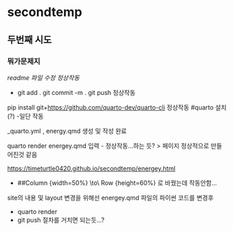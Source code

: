 # secondtemp

## 두번째 시도 

### 뭐가문제지

*readme 파일 수정 정상작동*

* git add . git commit -m . git push 정상작동 

pip install git+https://github.com/quarto-dev/quarto-cli 정상작동 #quarto 설치(?) -일단 작동

_quarto.yml , energy.qmd 생성 및 작성 완료

quarto render energey.qmd  입력 - 정상작동...하는 듯? > 페이지 정상적으로 만들어진것 같음 

https://timeturtle0420.github.io/secondtemp/energey.html

* ##Column {width=50%} \to\ Row {height=60%} 로 바꿨는데 작동안함...

site의 내용 및 layout 변경을 위해선 energey.qmd 파일의 파이썬 코드를 변경후 
* quarto render 
* git push 
절차를 거치면 되는듯...?

 